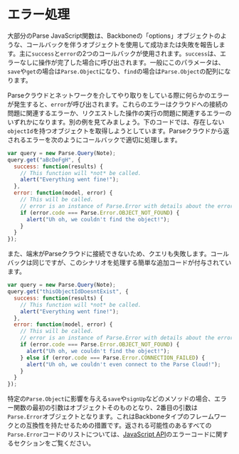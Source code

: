 # エラー処理

大部分のParse JavaScript関数は、Backboneの「options」オブジェクトのような、コールバックを伴うオブジェクトを使用して成功または失敗を報告します。主に`success`と`error`の2つのコールバックが使用されます。`success`は、エラーなしに操作が完了した場合に呼び出されます。一般にこのパラメータは、`save`や`get`の場合は`Parse.Object`になり、`find`の場合は`Parse.Object`の配列になります。

Parseクラウドとネットワークを介してやり取りをしている際に何らかのエラーが発生すると、`error`が呼び出されます。これらのエラーはクラウドへの接続の問題に関連するエラーか、リクエストした操作の実行の問題に関連するエラーのいずれかになります。別の例を見てみましょう。下のコードでは、存在しない`objectId`を持つオブジェクトを取得しようとしています。Parseクラウドから返されるエラーを次のようにコールバックで適切に処理します。

```js
var query = new Parse.Query(Note);
query.get("aBcDeFgH", {
  success: function(results) {
    // This function will *not* be called.
    alert("Everything went fine!");
  },
  error: function(model, error) {
    // This will be called.
    // error is an instance of Parse.Error with details about the error.
    if (error.code === Parse.Error.OBJECT_NOT_FOUND) {
      alert("Uh oh, we couldn't find the object!");
    }
  }
});
```

また、端末がParseクラウドに接続できないため、クエリも失敗します。コールバックは同じですが、このシナリオを処理する簡単な追加コードが付与されています。

```js
var query = new Parse.Query(Note);
query.get("thisObjectIdDoesntExist", {
  success: function(results) {
    // This function will *not* be called.
    alert("Everything went fine!");
  },
  error: function(model, error) {
    // This will be called.
    // error is an instance of Parse.Error with details about the error.
    if (error.code === Parse.Error.OBJECT_NOT_FOUND) {
      alert("Uh oh, we couldn't find the object!");
    } else if (error.code === Parse.Error.CONNECTION_FAILED) {
      alert("Uh oh, we couldn't even connect to the Parse Cloud!");
    }
  }
});
```

特定の`Parse.Object`に影響を与える`save`や`signUp`などのメソッドの場合、エラー関数の最初の引数はオブジェクトそのものとなり、2番目の引数は`Parse.Error`オブジェクトとなります。これはBackboneタイプのフレームワークとの互換性を持たせるための措置です。返される可能性のあるすべての`Parse.Error`コードのリストについては、[JavaScript API](/docs/js)のエラーコードに関するセクションをご覧ください。
